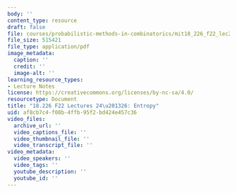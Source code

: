 ```yaml
---
body: ''
content_type: resource
draft: false
file: courses/probabilistic-methods-in-combinatorics/mit18_226_f22_lec24-26.pdf
file_size: 515421
file_type: application/pdf
image_metadata:
  caption: ''
  credit: ''
  image-alt: ''
learning_resource_types:
- Lecture Notes
license: https://creativecommons.org/licenses/by-nc-sa/4.0/
resourcetype: Document
title: "18.226 F22 Lectures 24\u201326: Entropy"
uid: af8cb7c4-f08b-4ffb-95f2-bd424e457c36
video_files:
  archive_url: ''
  video_captions_file: ''
  video_thumbnail_file: ''
  video_transcript_file: ''
video_metadata:
  video_speakers: ''
  video_tags: ''
  youtube_description: ''
  youtube_id: ''
---
```

